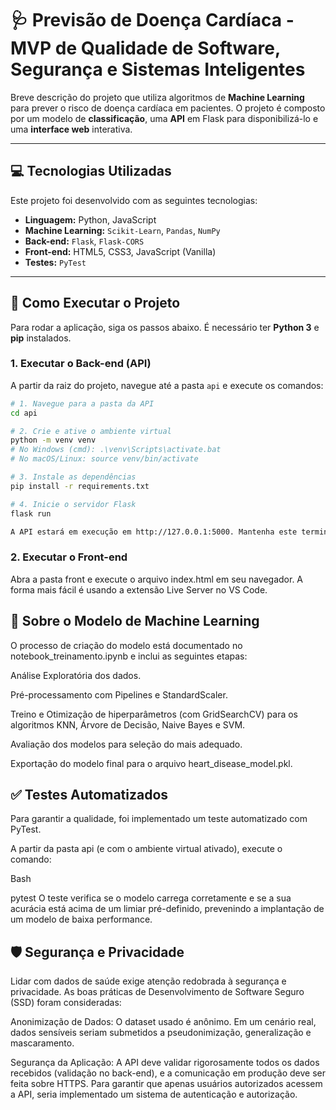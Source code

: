 # 🩺 Previsão de Doença Cardíaca - MVP de Qualidade de Software, Segurança e Sistemas Inteligentes

Breve descrição do projeto que utiliza algoritmos de **Machine Learning** para prever o risco de doença cardíaca em pacientes. O projeto é composto por um modelo de **classificação**, uma **API** em Flask para disponibilizá-lo e uma **interface web** interativa.

---

## 💻 Tecnologias Utilizadas

Este projeto foi desenvolvido com as seguintes tecnologias:

* **Linguagem:** Python, JavaScript
* **Machine Learning:** `Scikit-Learn`, `Pandas`, `NumPy`
* **Back-end:** `Flask`, `Flask-CORS`
* **Front-end:** HTML5, CSS3, JavaScript (Vanilla)
* **Testes:** `PyTest`

---

## 🚀 Como Executar o Projeto

Para rodar a aplicação, siga os passos abaixo. É necessário ter **Python 3** e **pip** instalados.

### 1. Executar o Back-end (API)

A partir da raiz do projeto, navegue até a pasta `api` e execute os comandos:

```bash
# 1. Navegue para a pasta da API
cd api

# 2. Crie e ative o ambiente virtual
python -m venv venv
# No Windows (cmd): .\venv\Scripts\activate.bat
# No macOS/Linux: source venv/bin/activate

# 3. Instale as dependências
pip install -r requirements.txt

# 4. Inicie o servidor Flask
flask run

A API estará em execução em http://127.0.0.1:5000. Mantenha este terminal aberto.

```


### 2. Executar o Front-end
Abra a pasta front e execute o arquivo index.html em seu navegador. A forma mais fácil é usando a extensão Live Server no VS Code.

## 🧠 Sobre o Modelo de Machine Learning
O processo de criação do modelo está documentado no notebook_treinamento.ipynb e inclui as seguintes etapas:

Análise Exploratória dos dados.

Pré-processamento com Pipelines e StandardScaler.

Treino e Otimização de hiperparâmetros (com GridSearchCV) para os algoritmos KNN, Árvore de Decisão, Naive Bayes e SVM.

Avaliação dos modelos para seleção do mais adequado.

Exportação do modelo final para o arquivo heart_disease_model.pkl.

## ✅ Testes Automatizados
Para garantir a qualidade, foi implementado um teste automatizado com PyTest.

A partir da pasta api (e com o ambiente virtual ativado), execute o comando:

Bash

pytest
O teste verifica se o modelo carrega corretamente e se a sua acurácia está acima de um limiar pré-definido, prevenindo a implantação de um modelo de baixa performance.

## 🛡️ Segurança e Privacidade
Lidar com dados de saúde exige atenção redobrada à segurança e privacidade. As boas práticas de Desenvolvimento de Software Seguro (SSD) foram consideradas:

Anonimização de Dados: O dataset usado é anônimo. Em um cenário real, dados sensíveis seriam submetidos a pseudonimização, generalização e mascaramento.

Segurança da Aplicação: A API deve validar rigorosamente todos os dados recebidos (validação no back-end), e a comunicação em produção deve ser feita sobre HTTPS. Para garantir que apenas usuários autorizados acessem a API, seria implementado um sistema de autenticação e autorização.
